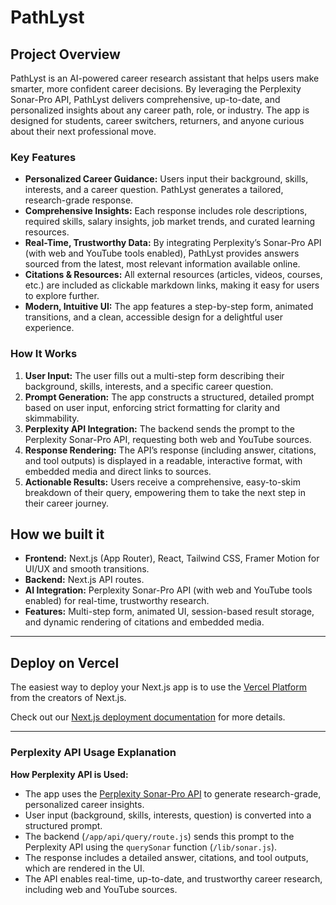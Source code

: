 # PathLyst

## Project Overview

PathLyst is an AI-powered career research assistant that helps users make smarter, more confident career decisions. By leveraging the Perplexity Sonar-Pro API, PathLyst delivers comprehensive, up-to-date, and personalized insights about any career path, role, or industry. The app is designed for students, career switchers, returners, and anyone curious about their next professional move.

### Key Features

- **Personalized Career Guidance:** Users input their background, skills, interests, and a career question. PathLyst generates a tailored, research-grade response.
- **Comprehensive Insights:** Each response includes role descriptions, required skills, salary insights, job market trends, and curated learning resources.
- **Real-Time, Trustworthy Data:** By integrating Perplexity’s Sonar-Pro API (with web and YouTube tools enabled), PathLyst provides answers sourced from the latest, most relevant information available online.
- **Citations & Resources:** All external resources (articles, videos, courses, etc.) are included as clickable markdown links, making it easy for users to explore further.
- **Modern, Intuitive UI:** The app features a step-by-step form, animated transitions, and a clean, accessible design for a delightful user experience.

### How It Works

1. **User Input:** The user fills out a multi-step form describing their background, skills, interests, and a specific career question.
2. **Prompt Generation:** The app constructs a structured, detailed prompt based on user input, enforcing strict formatting for clarity and skimmability.
3. **Perplexity API Integration:** The backend sends the prompt to the Perplexity Sonar-Pro API, requesting both web and YouTube sources.
4. **Response Rendering:** The API’s response (including answer, citations, and tool outputs) is displayed in a readable, interactive format, with embedded media and direct links to sources.
5. **Actionable Results:** Users receive a comprehensive, easy-to-skim breakdown of their query, empowering them to take the next step in their career journey.

## How we built it

- **Frontend:** Next.js (App Router), React, Tailwind CSS, Framer Motion for UI/UX and smooth transitions.
- **Backend:** Next.js API routes.
- **AI Integration:** Perplexity Sonar-Pro API (with web and YouTube tools enabled) for real-time, trustworthy research.
- **Features:** Multi-step form, animated UI, session-based result storage, and dynamic rendering of citations and embedded media.
---

## Deploy on Vercel

The easiest way to deploy your Next.js app is to use the [Vercel Platform](https://vercel.com/new?utm_medium=default-template&filter=next.js&utm_source=create-next-app&utm_campaign=create-next-app-readme) from the creators of Next.js.

Check out our [Next.js deployment documentation](https://nextjs.org/docs/app/building-your-application/deploying) for more details.

---

### Perplexity API Usage Explanation

**How Perplexity API is Used:**
- The app uses the [Perplexity Sonar-Pro API](https://docs.perplexity.ai/) to generate research-grade, personalized career insights.
- User input (background, skills, interests, question) is converted into a structured prompt.
- The backend (`/app/api/query/route.js`) sends this prompt to the Perplexity API using the `querySonar` function (`/lib/sonar.js`).
- The response includes a detailed answer, citations, and tool outputs, which are rendered in the UI.
- The API enables real-time, up-to-date, and trustworthy career research, including web and YouTube sources.

